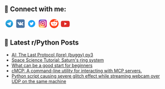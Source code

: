 ## 🔎 Connect with me:
[<img src="https://github.com/bullbesh/bullbesh/blob/main/images/Telegram.png" width="32" height="32" />](https://t.me/bullbesh)
[<img src="https://github.com/bullbesh/bullbesh/blob/main/images/VK.png" width="32" height="32" />](https://vk.com/bullbesh)
[<img src="https://github.com/bullbesh/bullbesh/blob/main/images/Twitter.png" width="32" height="32" />](https://twitter.com/bullbesh1)
[<img src="https://github.com/bullbesh/bullbesh/blob/main/images/Instagram.png" width="32" height="32" />](https://www.instagram.com/bullbesh)
[<img src="https://github.com/bullbesh/bullbesh/blob/main/images/Reddit.png" width="32" height="32" />](https://www.reddit.com/user/bullbesh)
[<img src="https://github.com/bullbesh/bullbesh/blob/main/images/YouTube.png" width="32" height="32" />](https://www.youtube.com/channel/UCtfjRs6uzgq5mfm8S06WTcg)

## 📕 Latest r/Python Posts
<!-- BLOG-POST-LIST:START -->
- [AI: The Last Protocol &lpar;lore&rpar; &lpar;buggy&rpar; py3](https://www.reddit.com/r/Python/comments/1ji0mo7/ai_the_last_protocol_lore_buggy_py3/)
- [Space Science Tutorial: Saturn&#39;s ring system](https://www.reddit.com/r/Python/comments/1ji0etq/space_science_tutorial_saturns_ring_system/)
- [What can be a good start for beginners](https://www.reddit.com/r/Python/comments/1jhx93l/what_can_be_a_good_start_for_beginners/)
- [cMCP: A command-line utility for interacting with MCP servers.](https://www.reddit.com/r/Python/comments/1jhu9hg/cmcp_a_commandline_utility_for_interacting_with/)
- [Python script causing severe glitch effect while streaming webcam over UDP on the same machine](https://www.reddit.com/r/Python/comments/1jht5xf/python_script_causing_severe_glitch_effect_while/)
<!-- BLOG-POST-LIST:END -->
